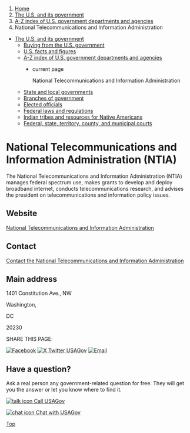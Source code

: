 1. [Home](/)
2. [The U.S. and its government](/about-the-us)
3. [A-Z index of U.S. government departments and agencies](/agency-index)
4. National Telecommunications and Information Administration

* [The U.S. and its government](/about-the-us)
  + [Buying from the U.S. government](/buy-from-government)
  + [U.S. facts and figures](/facts-figures)
  + [A-Z index of U.S. government departments and agencies](/agency-index)
    - current page

      National Telecommunications and Information Administration
  + [State and local governments](/state-local-governments)
  + [Branches of government](/branches-of-government)
  + [Elected officials](/elected-officials)
  + [Federal laws and regulations](/laws-and-regulations)
  + [Indian tribes and resources for Native Americans](/tribes)
  + [Federal, state, territory, county, and municipal courts](/courts)

National Telecommunications and Information Administration
(NTIA)
=================================================================

The National Telecommunications and Information Administration (NTIA) manages federal spectrum use, makes grants to develop and deploy broadband internet, conducts telecommunications research, and advises the president on telecommunications and information policy issues.

Website
-------

[National Telecommunications and Information Administration](http://www.ntia.doc.gov/)

Contact
-------

[Contact the National Telecommunications and Information Administration](https://www.ntia.doc.gov/contact)

Main address
------------

1401 Constitution Ave., NW
  

Washington,

DC

20230

SHARE THIS PAGE:

[![Facebook](/themes/custom/usagov/images/social-media-icons/Facebook_Icon.svg)](https://www.facebook.com/sharer/sharer.php?u=https://www.usa.gov/agencies/national-telecommunications-and-information-administration&v=3)
[![X Twitter USAGov](/themes/custom/usagov/images/social-media-icons/X_Twitter_Icon.svg?version=2)](https://twitter.com/intent/tweet?source=webclient&text=https://www.usa.gov/agencies/national-telecommunications-and-information-administration)
[![Email](/themes/custom/usagov/images/social-media-icons/Email_Icon.svg?version=2)](mailto:?subject=https://www.usa.gov/agencies/national-telecommunications-and-information-administration)

Have a question?
----------------

Ask a real person any government-related question for free. They will get you the answer or let you know where to find it.

[![talk icon](/themes/custom/usagov/images/ICONS_talk.png)
Call USAGov](/phone)

[![chat icon](/themes/custom/usagov/images/ICONS_chat.png)
Chat with USAGov](/chat)

[Top](#main-content)